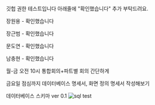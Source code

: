 깃헙 권한 테스트입니다 아래줄에 "확인했습니다" 추가 부탁드려요.

장원용 - 확인했습니다

장근범 - 확인했습니다

문도연 - 확인했습니다

남충현 - 확인했습니다

월-금 오전 10시 통합회의+파트별 회의 간단하게

금요일 점심까지 데이터베이스 명세서, 화면 정의 명세서 작성해보기

데이터베이스 스키마 ver 0.1
![sql test](https://user-images.githubusercontent.com/80381715/186397292-5d30d873-46d4-4612-8ae5-2d7a976c0a41.png)
